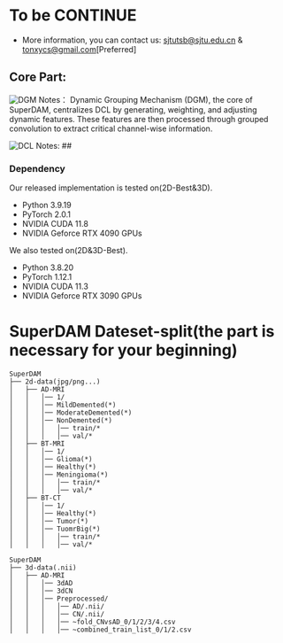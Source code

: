 # To be CONTINUE
- More information, you can contact us: sjtutsb@sjtu.edu.cn & tonxycs@gmail.com[Preferred]
  
## Core Part:
![DGM](https://github.com/user-attachments/assets/9b20e826-1586-497e-9be5-455398bef0c7)
Notes： Dynamic Grouping Mechanism (DGM), the core of SuperDAM, centralizes DCL by generating, weighting, and adjusting dynamic features. These features are then processed through grouped convolution to extract critical channel-wise information.



![DCL](https://github.com/user-attachments/assets/83d81825-eb62-4375-8bd7-c87eb3756a3b)
Notes: ##
### Dependency
Our released implementation is tested on(2D-Best&3D).
+ Python 3.9.19 
+ PyTorch 2.0.1
+ NVIDIA CUDA 11.8
+ NVIDIA Geforce RTX 4090 GPUs

We also tested on(2D&3D-Best).
+ Python 3.8.20 
+ PyTorch 1.12.1
+ NVIDIA CUDA 11.3
+ NVIDIA Geforce RTX 3090 GPUs
# SuperDAM Dateset-split(the part is necessary for your beginning)
```
SuperDAM
├── 2d-data(jpg/png...)
│   ├── AD-MRI
│   │   │── 1/
│   │   │── MildDemented(*)
│   │   │── ModerateDemented(*)
│   │   │── NonDemented(*)
│   │   │   │── train/*
│   │   │   │── val/*
│   ├── BT-MRI
│   │   │── 1/
│   │   │── Glioma(*)
│   │   │── Healthy(*)
│   │   │── Meningioma(*)
│   │   │   │── train/*
│   │   │   │── val/*
│   ├── BT-CT
│   │   │── 1/
│   │   │── Healthy(*)
│   │   │── Tumor(*)
│   │   │── TuomrBig(*)
│   │   │   │── train/*
│   │   │   │── val/*
```

```
SuperDAM
├── 3d-data(.nii)
│   ├── AD-MRI
│   │   │── 3dAD
│   │   │── 3dCN
│   │   │── Preprocessed/
│   │   │   │── AD/.nii/
│   │   │   │── CN/.nii/
│   │   │   │── ~fold_CNvsAD_0/1/2/3/4.csv
│   │   │   │── ~combined_train_list_0/1/2.csv
```

